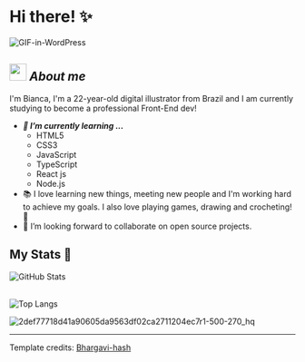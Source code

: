# Hi there! ✨ 

![GIF-in-WordPress](https://user-images.githubusercontent.com/120587014/220472600-6731b298-db65-4dc0-82c0-1e44af9977df.gif)


## <img src="https://media.giphy.com/media/ObNTw8Uzwy6KQ/giphy.gif" width="30px">&nbsp;***About me***


I'm Bianca, I'm a 22-year-old digital illustrator from Brazil and I am currently studying to become a professional Front-End dev!
- ***🌱 I’m currently learning ...***
  - HTML5
  - CSS3
  - JavaScript
  - TypeScript
  - React js
  - Node.js
- 📚 I love learning new things, meeting new people and I'm working hard to achieve my goals. I also love playing games, drawing and crocheting! 💜
- 👯 I’m looking forward to collaborate on open source projects.


<h2>My Stats 🌈</h2>
 <img src="https://github-readme-streak-stats.herokuapp.com/?user=Krepixie" alt="GitHub Stats" /> <br/><br/>
 
![Top Langs](https://github-readme-stats.vercel.app/api/top-langs/?username=Krepixie&layout=compact)

![2def77718d41a90605da9563df02ca2711204ec7r1-500-270_hq](https://user-images.githubusercontent.com/120587014/220471934-5d6814d5-5d66-44b6-85b9-8f5fefd6dba0.gif)

---------------------------------------------------------------------------------------------------------------------
Template credits: <a href="https://github.com/Bhargavi-hash">Bhargavi-hash</a>
